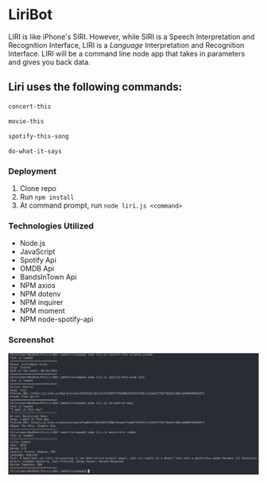 # LiriBot

LIRI is like iPhone's SIRI. However, while SIRI is a Speech Interpretation and Recognition Interface, LIRI is a *Language* Interpretation and Recognition Interface. LIRI will be a command line node app that takes in parameters and gives you back data.

## Liri uses the following commands:
```
concert-this
```
```
movie-this
```
```
spotify-this-song
```
```
do-what-it-says
```

### Deployment
1. Clone repo
2. Run ```npm install```
3. At command prompt, run ```node liri.js <command>```

### Technologies Utilized
- Node.js
- JavaScript
- Spotify Api
- OMDB Api
- BandsInTown Api
- NPM axios
- NPM dotenv
- NPM inquirer
- NPM moment
- NPM node-spotify-api

### Screenshot
![image](https://github.com/ChristianHPak/LiriBot/blob/master/images/Screen%20Shot%202019-06-25%20at%2010.02.59.png?raw=true)
